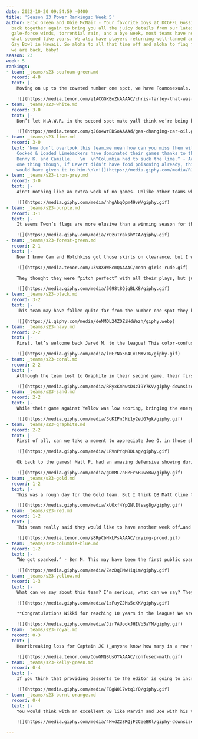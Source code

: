 ```yaml
---
date: 2022-10-20 09:54:59 -0400
title: 'Season 23 Power Rankings: Week 5'
author: Eric Green and Obie McNair - Your favorite boys at DCGFFL Gossip Takes are
  back together again to bring you all the juicy details from our latest games. After
  gale-force winds, torrential rain, and a bye week, most teams have not played in
  what seemed like years. We also have players returning well-tanned and rested from
  Gay Bowl in Hawaii. So aloha to all that time off and aloha to flag football because
  we are back, baby!
season: 23
week: 5
rankings:
- team: _teams/s23-seafoam-green.md
  record: 4-0
  text: |-
    Moving on up to the coveted number one spot, we have Foamosexuals. This team had a dominant return to the fields…well at least in the first half. Matt H. caught a deep interception which turned the tide in favor of these foamos. They entered the second half with a commanding 2 touchdown lead only to quickly lose it, having to fight tooth and nail to win a very close game over Black.

    ![](https://media.tenor.com/e1ACGGKEoZkAAAAC/chris-farley-that-was-close.gif)
- team: _teams/s23-white.md
  record: 3-0
  text: |-
    Don’t let N.A.W.R. in the second spot make yall think we’re being biased (_cuz we definitely are, lol_). But after a messy first half, the team recovered and became the well-oiled machine we all know to beat Kelly. We also have to applaud rookie players Kevin and Reed who stepped up and made some big plays! Next week is the real test as the team prepares to face off against fellow undefeated division member Iron along with Royal & Yellow.

    ![](https://media.tenor.com/qJ6o4wrEDSoAAAAd/gas-changing-car-oil.gif)
- team: _teams/s23-lime.md
  record: 3-0
  text: "Now don’t overlook this team…we mean how can you miss them with those jerseys?!
    Cocked & Loaded Limebackers have dominated their games thanks to their rookies
    Benny K. and Camille.   \n  \n“Columbia had to suck the lime.” - Aaron R. We know
    one thing though, if Levert didn’t have food poisoning already, this certainly
    would have given it to him.\n\n![](https://media.giphy.com/media/RJK2FYMSWeBdQwsrSz/giphy-downsized-large.gif)"
- team: _teams/s23-iron-grey.md
  record: 3-0
  text: |-
    Ain't nothing like an extra week of no games. Unlike other teams who would have brunched it up on a gameless Sunday, Captain Derrick and QB Andy decided to use this time wisely and run a little practice with the team. We will see how successful this practice was next week when they play Sand, White, and Coral.

    ![](https://media.giphy.com/media/hhgAbqQpm49vW/giphy.gif)
- team: _teams/s23-purple.md
  record: 3-1
  text: |-
    It seems Twon’s flags are more elusive than a winning season for the Detroit Lions. Twon’s evasive spins, jukes, and even slow-motion moonwalking were the moves needed to see his team to back-to-back wins.

    ![](https://media.giphy.com/media/rOzuTrakshYCA/giphy.gif)
- team: _teams/s23-forest-green.md
  record: 2-1
  text: |-
    Now I know Cam and Hotchkiss got those skirts on clearance, but I would go ahead and ask for a full refund because

    ![](https://media.tenor.com/u3V8XHWRcmQAAAAC/mean-girls-rude.gif)

    They thought they were “pitch perfect” with all their plays, but just like the movie franchise, it got worse with each sequel. All that’s left to say is… “Stop tryna make ‘pitch’ happen!”

    ![](https://media.giphy.com/media/5G98t8QjqBLK8/giphy.gif)
- team: _teams/s23-black.md
  record: 3-2
  text: |-
    This team may have fallen quite far from the number one spot they have enjoyed for several weeks, but don’t count them out just yet. Oh My Goth had a doubleheader and were down to just 8 players due to injuries and absences. Despite this, they were able to find their groove early in the second half against Seafoam and become the exceptional team we all know them to be. Unfortunately, that didn’t last long. During their game against Purple, Bryan S. had to politely remind his team of one of the most fundamental rules of flag football, “PULL THE \[REDACTED\] FLAGS!”

    ![](https://i.giphy.com/media/deMMOL24ZOZiHdWezh/giphy.webp)
- team: _teams/s23-navy.md
  record: 2-2
  text: |-
    First, let’s welcome back Jared M. to the league! This color-confused team made quick use of this amazing receiver. The team had some beautiful deep interceptions against Forest Green; sad to say, they couldn’t convert. They put in a lot of work to have little to no pay off. They may have lost their game against Forest Green, but they “won in spirit” - Bradley W.

    ![](https://media.giphy.com/media/l0ErNa504LxLMXvTG/giphy.gif)
- team: _teams/s23-coral.md
  record: 2-2
  text: |-
    Although the team lost to Graphite in their second game, their first game showed an amazing performance. The game came down to a final drive to give them the win over Royal. In addition, we will say, it was a pleasure to see how quiet Brandon M. was during the game especially since we’re so used to his chatty behavior. Maybe he found a monastery on his recent trip to Europe and the monks taught him the Joy of Silence!

    ![](https://media.giphy.com/media/RRyxKmhwsD4zI9Y7KV/giphy-downsized-large.gif)
- team: _teams/s23-sand.md
  record: 2-2
  text: |-
    While their game against Yellow was low scoring, bringing the energy this game was Chris and his awesome 50 yard pick-6 to give Sand the win this week! We know one thing, Lamar better have shown him a great night afterwards cause yesterday, Chris…

    ![](https://media.giphy.com/media/3oKIPnJHi1y2eUG7gk/giphy.gif)
- team: _teams/s23-graphite.md
  record: 2-2
  text: |-
    First of all, can we take a moment to appreciate Joe O. in those short shorts he wore! My Lawd!!!

    ![](https://media.giphy.com/media/LRVnPYqM8DLag/giphy.gif)

    Ok back to the games! Matt P. had an amazing defensive showing during his team’s wins over Coral and Burnt Orange. But the highlight was the game-stopping commotion caused by Marvin’s dropped flags. Mark H. claims to have touched Marvin before he made it to the endzone. Although his team already had a huge lead over Burnt Orange, Mark wanted to make it clear that Marvin did not outplay him.

    ![](https://media.giphy.com/media/gDmML7nHZFr6Buw5Rw/giphy.gif)
- team: _teams/s23-gold.md
  record: 1-2
  text: |-
    This was a rough day for the Gold team. But I think QB Matt Cline took the greatest hit as he hurt his hand, threw 4 picks and still had to ref two games after.

    ![](https://media.giphy.com/media/xUOxf4YpQNlEtssg8g/giphy.gif)
- team: _teams/s23-red.md
  record: 1-2
  text: |-
    This team really said they would like to have another week off…and so they did. Maybe they were all out celebrating our new NGFFL Commissioner, Mr. Joel Horton! Congratulations on the new role Joel! We are all so proud of you.

    ![](https://media.tenor.com/s8RpCbHkLPsAAAAC/crying-proud.gif)
- team: _teams/s23-columbia-blue.md
  record: 1-2
  text: |-
    “We got spanked.” - Ben M. This may have been the first public spanking Ben M. did not personally enjoy.

    ![](https://media.giphy.com/media/ZezDqIMwHiqLm/giphy.gif)
- team: _teams/s23-yellow.md
  record: 1-3
  text: |-
    What can we say about this team? I’m serious, what can we say? They play a clean game of football. They are a no frills, no fuss, no drama team. At least not audibly. Nikki, Paul, and Tony were all aggressively communicating to each other via hand gestures. I’m curious if the league teaches you sign language after you put in 10 years?

    ![](https://media.giphy.com/media/1zFuyZJMs5cXK/giphy.gif)

    **Congratulations Nikki for reaching 10 years in the league! We are lucky to have you.**

    ![](https://media.giphy.com/media/Jir7AUookJHIVb5aYM/giphy.gif)
- team: _teams/s23-royal.md
  record: 0-3
  text: |-
    Heartbreaking loss for Captain JC (_anyone know how many in a row this is for him?_). They had the game in their hands with 51 seconds left. Unfortunately for them, Coral made some great moves down the field giving them the lead with only 17 seconds left. This may be a good time for JC to recalculate his algorithm on how to build a winning team because the math aint mathing.

    ![](https://media.tenor.com/CowGNQSUsOYAAAAC/confused-math.gif)
- team: _teams/s23-kelly-green.md
  record: 0-4
  text: |-
    If you think that providing desserts to the editor is going to increase your ranking, it just might (_thanks Dwaylan_!). We really hate the hand this team was dealt. Dorsey had a great performance during the first half of their game against White. Unfortunately, cockiness took over and it ended up being his Achilles heel in the second half. On the bright side, they picked up Cameron during the supplemental. We hope this team can pull it together soon…bring more desserts until then.

    ![](https://media.giphy.com/media/FBgN017wtq1YQ/giphy.gif)
- team: _teams/s23-burnt-orange.md
  record: 0-4
  text: |-
    You would think with an excellent QB like Marvin and Joe with his vast knowledge of the game as captain, this team would be a force in the league. Regrettably, this hasn’t been the case as the team has taken another loss courtesy of Graphite. Additionally, Noah sprained his ankle. He joins his boyfriend JC on the injured list. You know what they say about couples who sprain their ankles together? They stay injured together. Our staff members asked us what we think needs to happen to turn their luck around, especially with strong teams like Black and Lime next week. Our response:

    ![](https://media.giphy.com/media/4HvdZ28RQjF2CeeBRl/giphy-downsized-large.gif)

---
```

